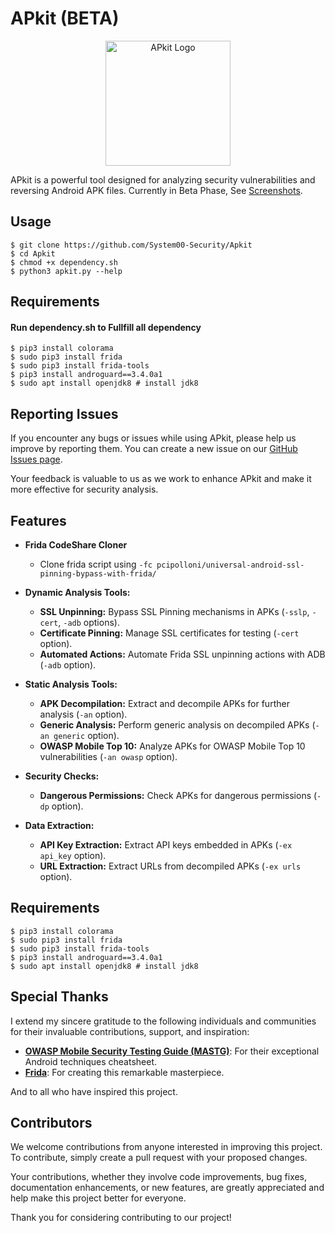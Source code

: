 # APkit (BETA)

<p align="center">
  <img src="https://i.ibb.co/XxGH29G/apkit.png" width="200" alt="APkit Logo">
</p>

APkit is a powerful tool designed for analyzing security vulnerabilities and reversing Android APK files. Currently in Beta Phase, See [Screenshots](https://github.com/System00-Security/Apkit/demoshots).

## Usage
```
$ git clone https://github.com/System00-Security/Apkit
$ cd Apkit
$ chmod +x dependency.sh
$ python3 apkit.py --help

```

## Requirements
#### Run dependency.sh to Fullfill all dependency
```
$ pip3 install colorama
$ sudo pip3 install frida
$ sudo pip3 install frida-tools
$ pip3 install androguard==3.4.0a1
$ sudo apt install openjdk8 # install jdk8
```

## Reporting Issues

If you encounter any bugs or issues while using APkit, please help us improve by reporting them. You can create a new issue on our [GitHub Issues page](https://github.com/System00-Security/Apkit/issues).

Your feedback is valuable to us as we work to enhance APkit and make it more effective for security analysis.

## Features
- **Frida CodeShare Cloner**
  - Clone frida script using `-fc pcipolloni/universal-android-ssl-pinning-bypass-with-frida/`

- **Dynamic Analysis Tools:**
  - **SSL Unpinning:** Bypass SSL Pinning mechanisms in APKs (`-sslp`, `-cert`, `-adb` options).
  - **Certificate Pinning:** Manage SSL certificates for testing (`-cert` option).
  - **Automated Actions:** Automate Frida SSL unpinning actions with ADB (`-adb` option).

- **Static Analysis Tools:**
  - **APK Decompilation:** Extract and decompile APKs for further analysis (`-an` option).
  - **Generic Analysis:** Perform generic analysis on decompiled APKs (`-an generic` option).
  - **OWASP Mobile Top 10:** Analyze APKs for OWASP Mobile Top 10 vulnerabilities (`-an owasp` option).

- **Security Checks:**
  - **Dangerous Permissions:** Check APKs for dangerous permissions (`-dp` option).

- **Data Extraction:**
  - **API Key Extraction:** Extract API keys embedded in APKs (`-ex api_key` option).
  - **URL Extraction:** Extract URLs from decompiled APKs (`-ex urls` option).

## Requirements
```
$ pip3 install colorama
$ sudo pip3 install frida
$ sudo pip3 install frida-tools
$ pip3 install androguard==3.4.0a1
$ sudo apt install openjdk8 # install jdk8
```

## Special Thanks

I extend my sincere gratitude to the following individuals and communities for their invaluable contributions, support, and inspiration:

- **[OWASP Mobile Security Testing Guide (MASTG)](https://mas.owasp.org/MASTG/techniques/#android-techniques)**: For their exceptional Android techniques cheatsheet.
- **[Frida](https://frida.re/)**: For creating this remarkable masterpiece.

And to all who have inspired this project.


## Contributors

We welcome contributions from anyone interested in improving this project. To contribute, simply create a pull request with your proposed changes.

Your contributions, whether they involve code improvements, bug fixes, documentation enhancements, or new features, are greatly appreciated and help make this project better for everyone.

Thank you for considering contributing to our project!





